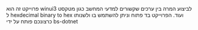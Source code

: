 פרוייקט זה הוא winui3 לביצוע המרה בין ערכים שקשורים למדעי המחשב כגון מטקסט ל hexdecimal binary to hex ועוד. 
הפרוייקט בד פתוח וניתן להשתמש בו ולשנותו כרצונכם 
פותח על ידי bs-dotnet 



